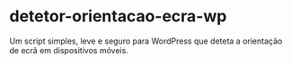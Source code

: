 # detetor-orientacao-ecra-wp
Um script simples, leve e seguro para WordPress que deteta a orientação de ecrã em dispositivos móveis.

